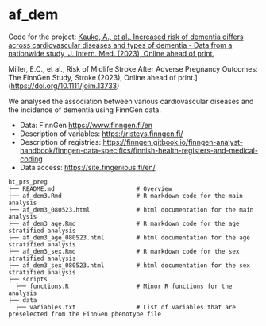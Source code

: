 # af_dem
Code for the project: 
[Kauko, A., et al., Increased risk of dementia differs across cardiovascular diseases and types of dementia - Data from a nationwide study, J. Intern. Med. (2023), Online ahead of print.]()

Miller, E.C., et al., Risk of Midlife Stroke After Adverse Pregnancy Outcomes: The FinnGen Study, Stroke (2023), Online ahead of print.](https://doi.org/10.1111/joim.13733)

 We analysed the association between various cardiovascular diseases and the incidence of dementia using FinnGen data.

* Data: FinnGen https://www.finngen.fi/en
* Description of variables: https://risteys.finngen.fi/
* Description of registries: https://finngen.gitbook.io/finngen-analyst-handbook/finngen-data-specifics/finnish-health-registers-and-medical-coding
* Data access: https://site.fingenious.fi/en/

```
ht_prs_preg
├── README.md                       # Overview
├── af_dem3.Rmd                     # R markdown code for the main analysis
├── af_dem3_080523.html             # html documentation for the main analysis
├── af_dem3_age.Rmd                 # R markdown code for the age stratified analysis
├── af_dem3_age_080523.html         # html documentation for the age stratified analysis
├── af_dem3_sex.Rmd                 # R markdown code for the sex stratified analysis
├── af_dem3_sex_080523.html         # html documentation for the sex stratified analysis
├── scripts
  ├── functions.R                   # Minor R functions for the analysis
├── data
  ├── variables.txt                 # List of variables that are preselected from the FinnGen phenotype file

```
